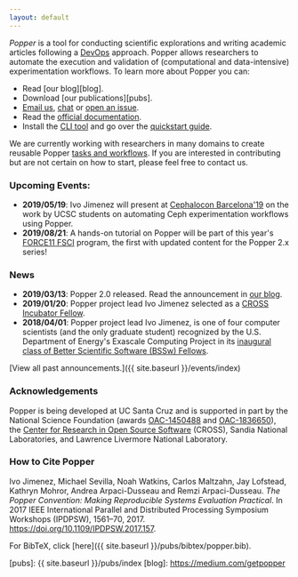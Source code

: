 ```yaml
---
layout: default
---
```


_Popper_ is a tool for conducting scientific explorations and writing 
academic articles following a 
[DevOps](https://en.wikipedia.org/wiki/DevOps) approach. Popper allows 
researchers to automate the execution and validation of (computational 
and data-intensive) experimentation workflows. To learn more about 
Popper you can:

  * Read [our blog][blog].
  * Download [our publications][pubs].
  * [Email us](mailto:ivo@cs.ucsc.edu), 
    [chat](https://gitter.im/systemslab/popper) or [open an 
    issue](https://github.com/systemslab/popper/issues/new).
  * Read the [official documentation][docs].
  * Install the [CLI tool][cli] and go over the [quickstart 
    guide][quickstart].

We are currently working with researchers in many domains to create 
reusable Popper [tasks and workflows](https://github.com/popperized). 
If you are interested in contributing but are not certain on how to 
start, please feel free to contact us.

### Upcoming Events:

  * **2019/05/19**: Ivo Jimenez will present at [Cephalocon 
    Barcelona'19](https://sched.co/MAKP) on the work by UCSC students 
    on automating Ceph experimentation workflows using Popper.
  * **2019/08/21**: A hands-on tutorial on Popper will be part of this 
    year's [FORCE11 FSCI](https://force11.org/fsci/2019/) program, the 
    first with updated content for the Popper 2.x series!

### News

  * **2019/03/13**: Popper 2.0 released. Read the announcement in [our 
    blog](https://medium.com/getpopper/announcing-popper-2-0-a-github-actions-executioner-in-python-cf25620c021e).
  * **2019/01/20**: Popper project lead Ivo Jimenez selected as a 
    [CROSS Incubator 
    Fellow](https://cross.ucsc.edu/projects/index.html).
  * **2018/04/01**: Popper project lead Ivo Jimenez, is one of four 
    computer scientists (and the only graduate student) recognized by 
    the U.S. Department of Energy's Exascale Computing Project in its 
    [inaugural class of Better Scientific Software (BSSw) 
    Fellows](https://news.ucsc.edu/2018/02/bssw-fellow.html).

[View all past announcements.]({{ site.baseurl }}/events/index)

### Acknowledgements

Popper is being developed at UC Santa Cruz and is supported in part by 
the National Science Foundation (awards 
[OAC-1450488](http://bigweatherweb.org) and [OAC-1836650](http://iris-hep.org/)),
the [Center for Research in Open Source Software](http://cross.ucsc.edu) (CROSS),
Sandia National Laboratories, and Lawrence Livermore National Laboratory.

### How to Cite Popper

Ivo Jimenez, Michael Sevilla, Noah Watkins, Carlos Maltzahn, Jay 
Lofstead, Kathryn Mohror, Andrea Arpaci-Dusseau and Remzi 
Arpaci-Dusseau. _The Popper Convention: Making Reproducible Systems 
Evaluation Practical_. In 2017 IEEE International Parallel and 
Distributed Processing Symposium Workshops (IPDPSW), 1561–70, 2017. 
https://doi.org/10.1109/IPDPSW.2017.157.

For BibTeX, click [here]({{ site.baseurl }}/pubs/bibtex/popper.bib).

[cli]: https://github.com/systemslab/popper
[popperized]: https://github.com/popperized
[quickstart]: https://popper.rtfd.io/en/latest/sections/getting_started.html
[docs]: http://popper.readthedocs.io/en/latest/
[pubs]: {{ site.baseurl }}/pubs/index
[blog]: https://medium.com/getpopper
